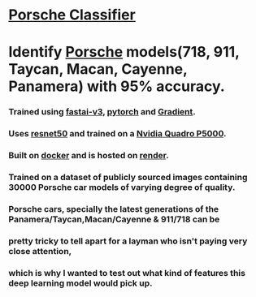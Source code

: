 # [Porsche Classifier](https://porsche-classifier.onrender.com/)
# Identify [Porsche](https://porsche.com) models(718, 911, Taycan, Macan, Cayenne, Panamera) with 95% accuracy.

### Trained using [fastai-v3](https://fast.ai), [pytorch](https://pytorch.org/) and [Gradient](https://gradient.paperspace.com/).
### Uses [resnet50](https://www.mathworks.com/help/deeplearning/ref/resnet50.html) and trained on a [Nvidia Quadro P5000](https://images.nvidia.com/content/pdf/quadro/data-sheets/192195-DS-NV-Quadro-P5000-US-12Sept-NV-FNL-WEB.pdf).
### Built on [docker](https://www.docker.com/) and is hosted on [render](https://render.com/).
### Trained on a dataset of publicly sourced images containing 30000 Porsche car models of varying degree of quality.
### Porsche cars, specially the latest generations of the Panamera/Taycan,Macan/Cayenne & 911/718 can be 
### pretty tricky to tell apart for a layman who isn't paying very close attention, 
### which is why I wanted to test out what kind of features this deep learning model would pick up.


